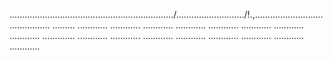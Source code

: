 ................................................................./.........................../!.,........................................... .........
............
............
............
............
............
............
............
............
.............
............
............
............
............
............
............
............
............


